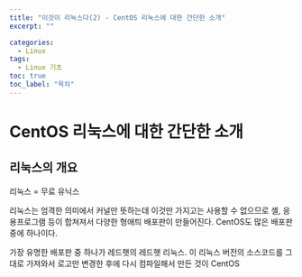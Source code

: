 ```yaml
---
title: "이것이 리눅스다(2) - CentOS 리눅스에 대한 간단한 소개"
excerpt: ""

categories:
  - Linux
tags:
  - Linux 기초
toc: true
toc_label: "목차"
---
```


# CentOS 리눅스에 대한 간단한 소개

## 리눅스의 개요

리눅스 = 무료 유닉스

리눅스는 엄격한 의미에서 커널만 뜻하는데 이것만 가지고는 사용할 수 없으므로 셸, 응용프로그램 등이 합쳐져서 다양한 형애틔 배포판이 만들어진다. CentOS도 많은 배포판 중에 하나이다. 

가장 유명한 배포판 중 하나가 레드햇의 레드햇 리눅스. 이 리눅스 버전의 소스코드를 그대로 가져와서 로고만 변경한 후에 다시 컴파일해서 만든 것이 CentOS